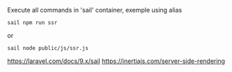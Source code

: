 Execute all commands in 'sail' container, exemple using alias

```
sail npm run ssr 
```

or 

```
sail node public/js/ssr.js 
```

https://laravel.com/docs/9.x/sail
https://inertiajs.com/server-side-rendering
